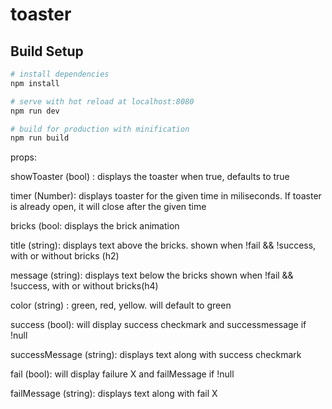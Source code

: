 # toaster

## Build Setup

``` bash
# install dependencies
npm install

# serve with hot reload at localhost:8080
npm run dev

# build for production with minification
npm run build
```

props:

showToaster (bool) : displays the toaster when true, defaults to true

timer (Number): displays toaster for the given time in miliseconds.  If toaster is already open, it will close after the given time

bricks (bool: displays the brick animation

title (string): displays text above the bricks.  shown when !fail && !success, with or without bricks (h2)

message (string): displays text below the bricks shown when !fail && !success, with or without bricks(h4)

color (string) : green, red, yellow.  will default to green

success (bool): will display success checkmark and successmessage if !null

successMessage (string): displays text along with success checkmark

fail (bool): will display failure X and failMessage if !null

failMessage (string):  displays text along with fail X
